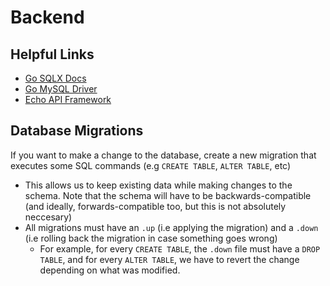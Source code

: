 # Backend

## Helpful Links

-   [Go SQLX Docs](https://pkg.go.dev/github.com/jmoiron/sqlx#section-readme)
-   [Go MySQL Driver](https://github.com/go-sql-driver/mysql/wiki/Examples)
-   [Echo API Framework](https://github.com/labstack/echo?tab=readme-ov-file#example)

## Database Migrations

If you want to make a change to the database, create a new migration that executes some SQL commands (e.g `CREATE TABLE`, `ALTER TABLE`, etc)

-   This allows us to keep existing data while making changes to the schema. Note that the schema will have to be backwards-compatible (and ideally, forwards-compatible too, but this is not absolutely neccesary)
-   All migrations must have an `.up` (i.e applying the migration) and a `.down` (i.e rolling back the migration in case something goes wrong)
    -   For example, for every `CREATE TABLE`, the `.down` file must have a `DROP TABLE`, and for every `ALTER TABLE`, we have to revert the change depending on what was modified.
